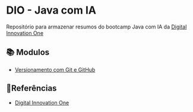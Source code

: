 
# DIO - Java com IA

Repositório para armazenar resumos do bootcamp Java com IA da [Digital Innovation One](https://www.dio.me/)

## 📚 Modulos
- [Versionamento com Git e GitHub](https://github.com/brenohp/Java-Com-IA/tree/main/Git-e-GitHub)


## 🔎Referências
- [Digital Innovation One](https://www.dio.me/)

